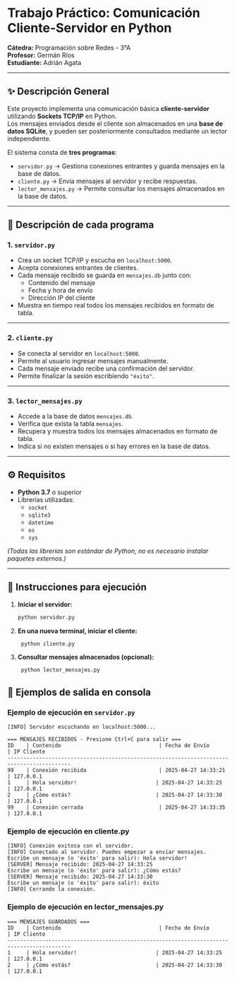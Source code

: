 # Trabajo Práctico: Comunicación Cliente-Servidor en Python

**Cátedra:** Programación sobre Redes - 3°A  
**Profesor:** Germán Ríos  
**Estudiante:** Adrián Agata

---

## ✨ Descripción General

Este proyecto implementa una comunicación básica **cliente-servidor** utilizando **Sockets TCP/IP** en Python.  
Los mensajes enviados desde el cliente son almacenados en una **base de datos SQLite**, y pueden ser posteriormente consultados mediante un lector independiente.

El sistema consta de **tres programas**:

- `servidor.py` → Gestiona conexiones entrantes y guarda mensajes en la base de datos.
- `cliente.py` → Envía mensajes al servidor y recibe respuestas.
- `lector_mensajes.py` → Permite consultar los mensajes almacenados en la base de datos.

---

## 📄 Descripción de cada programa

### 1. `servidor.py`
- Crea un socket TCP/IP y escucha en `localhost:5000`.
- Acepta conexiones entrantes de clientes.
- Cada mensaje recibido se guarda en `mensajes.db` junto con:
  - Contenido del mensaje
  - Fecha y hora de envío
  - Dirección IP del cliente
- Muestra en tiempo real todos los mensajes recibidos en formato de tabla.

---

### 2. `cliente.py`
- Se conecta al servidor en `localhost:5000`.
- Permite al usuario ingresar mensajes manualmente.
- Cada mensaje enviado recibe una confirmación del servidor.
- Permite finalizar la sesión escribiendo `"éxito"`.

---

### 3. `lector_mensajes.py`
- Accede a la base de datos `mensajes.db`.
- Verifica que exista la tabla `mensajes`.
- Recupera y muestra todos los mensajes almacenados en formato de tabla.
- Indica si no existen mensajes o si hay errores en la base de datos.

---

## ⚙️ Requisitos

- **Python 3.7** o superior
- Librerías utilizadas:
  - `socket`
  - `sqlite3`
  - `datetime`
  - `os`
  - `sys`

*(Todas las librerías son estándar de Python, no es necesario instalar paquetes externos.)*

---

## 🚀 Instrucciones para ejecución

1. **Iniciar el servidor:**
   ```bash
   python servidor.py
   ```
2. **En una nueva terminal, iniciar el cliente:**
   ```bash
    python cliente.py   
   ```
3. **Consultar mensajes almacenados (opcional):**
   ```bash
    python lector_mensajes.py
   ```

## 💬 Ejemplos de salida en consola

### Ejemplo de ejecución en `servidor.py`
```plaintext
[INFO] Servidor escuchando en localhost:5000...

=== MENSAJES RECIBIDOS - Presione Ctrl+C para salir ===
ID    | Contenido                               | Fecha de Envío         | IP Cliente
------------------------------------------------------------------------------------------
99    | Conexión recibida                       | 2025-04-27 14:33:21    | 127.0.0.1
1     | Hola servidor!                         | 2025-04-27 14:33:25    | 127.0.0.1
2     | ¿Cómo estás?                           | 2025-04-27 14:33:30    | 127.0.0.1
99    | Conexión cerrada                        | 2025-04-27 14:33:35    | 127.0.0.1
```

### Ejemplo de ejecución en cliente.py
```plaintext
[INFO] Conexión exitosa con el servidor.
[INFO] Conectado al servidor. Puedes empezar a enviar mensajes.
Escribe un mensaje (o 'éxito' para salir): Hola servidor!
[SERVER] Mensaje recibido: 2025-04-27 14:33:25
Escribe un mensaje (o 'éxito' para salir): ¿Cómo estás?
[SERVER] Mensaje recibido: 2025-04-27 14:33:30
Escribe un mensaje (o 'éxito' para salir): éxito
[INFO] Cerrando la conexión.
```

### Ejemplo de ejecución en lector_mensajes.py
```plaintext
=== MENSAJES GUARDADOS ===
ID    | Contenido                               | Fecha de Envío         | IP Cliente
------------------------------------------------------------------------------------------
1     | Hola servidor!                         | 2025-04-27 14:33:25    | 127.0.0.1
2     | ¿Cómo estás?                           | 2025-04-27 14:33:30    | 127.0.0.1
```